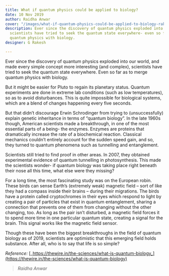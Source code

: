 ```yaml
---
title: What if quantum physics could be applied to biology?
date: 10 Nov 2019
author: Raidha Anwar
cover: "/images/what-if-quantum-physics-could-be-applied-to-biology-rakesh.jpg"
description: Ever since the discovery of quantum physics exploded into our world,
  scientists have tried to seek the quantum state everywhere- even so far as to merge
  quantum physics with biology.
designer: G Rakesh

---
```

Ever since the discovery of quantum physics exploded into our world, and made every simple concept more interesting (and complex), scientists have tried to seek the quantum state everywhere. Even so far as to merge quantum physics with biology.

But it might be easier for Pluto to regain its planetary status. Quantum experiments are done in extreme lab conditions (such as low temperatures), so as to avoid disturbances. This is quite impossible for biological systems, which are a blend of changes happening every five seconds.

But that didn’t discourage Erwin Schrodinger from trying to (unsuccessfully) explain genetic inheritance in terms of “quantum biology”. In the late 1960s though, American scientists made a breakthrough, in one of the most essential parts of a being- the enzymes. Enzymes are proteins that dramatically increase the rate of a biochemical reaction. Classical mechanics couldn’t entirely account for the sudden speed gain, and so, they turned to quantum phenomena such as tunnelling and entanglement.

Scientists still tried to find proof in other areas. In 2007, they obtained experimental evidence of quantum tunnelling in photosynthesis. This made the scientists wonder- if quantum biology was taking place right beneath their nose all this time, what else were they missing?

For a long time, the most fascinating study was on the European robin. These birds can sense Earth’s (extremely weak) magnetic field – sort of like they had a compass inside their brains – during their migrations. The birds have a protein called cryptochromes in their eyes which respond to light by creating a pair of particles that exist in quantum entanglement, sharing a connection that prevents one of them from changing without the other changing, too. As long as the pair isn’t disturbed, a magnetic field forces it to spend more time in one particular quantum state, creating a signal for the brain. This signal works like the magnetic field sensor.

Though these have been the biggest breakthroughs in the field of quantum biology as of 2019, scientists are optimistic that this emerging field holds substance. After all, who is to say that life is so simple?

_Reference:_ [_https://thewire.in/the-sciences/what-is-quantum-biology_](https://thewire.in/the-sciences/what-is-quantum-biology)

> _Raidha Anwar_